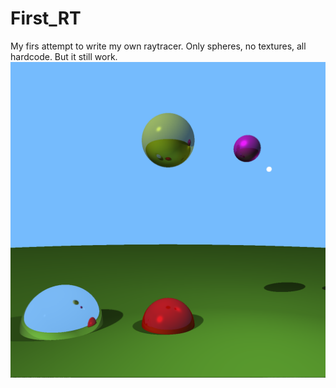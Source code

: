 # First_RT
My firs attempt to write my own raytracer. Only spheres, no textures, all hardcode.
But it still work.
<img src="https://github.com/Aldarius/First_RT/blob/master/screens/Screen%20Shot%202019-11-22%20at%2014.28.41.png">

